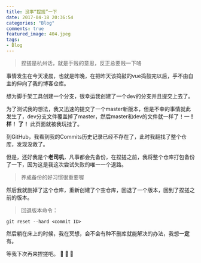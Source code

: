 ```yaml
---
title: 没事“捏搓”一下
date: 2017-04-18 20:36:54
categories: "Blog"
comments: true
featured_image: 404.jpeg
tags:
- Blog
---
```


<!-- no node -->

<!-- more -->

>捏搓是杭州话，就是手贱的意思，反正总要贱一下咯

事情发生在今天凌晨，也就是昨晚，在把昨天该捣鼓的vue捣鼓完以后，手不由自主的伸向了我的博客仓库。

想为脚手架工具创建一个分支，很幸运我创建了一个dev的分支并且提交上去了。

为了测试我的想法，我又迅速的提交了一个master新版本，但是不幸的事情就此发生了，dev分支文件覆盖掉了master，然后master和dev的文件就一样了！**一！**  **样！**   **了！** 此页面就被我玩挂了。

到GitHub，我看到我的Commits历史记录已经不存在了，此时我翻找了整个仓库，发现没救了。

但是，还好我是个**老司机**，凡事都会先备份，在捏搓之前，我将整个仓库打包备份了一下，因为这是我这次尝试失败的唯一一个退路。

>养成备份的好习惯很重要喔

然后我就删掉了这个仓库，重新创建了个空仓库，回退了一个版本，回到了捏搓之前的版本。

>回退版本命令：

```shell
git reset --hard <commit ID>
```

然后躺在床上的时候，我在冥想，会不会有种不删库就能解决的办法，我想**一定**有。

等我下次再来捏搓吧。 :see_no_evil: :see_no_evil: :see_no_evil: 

